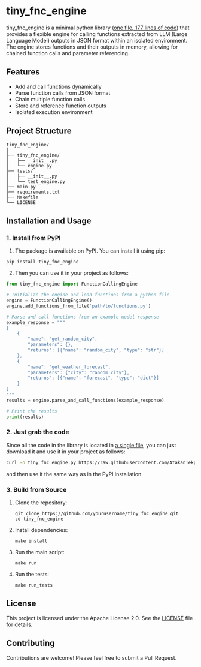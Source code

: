 # tiny_fnc_engine

tiny_fnc_engine is a minimal python library ([one file, 177 lines of code](https://github.com/AtakanTekparmak/tiny_fnc_engine/blob/main/tiny_fnc_engine/engine.py)) that provides a flexible engine for calling functions extracted from LLM (Large Language Model) outputs in JSON format within an isolated environment. The engine stores functions and their outputs in memory, allowing for chained function calls and parameter referencing.

## Features

- Add and call functions dynamically
- Parse function calls from JSON format
- Chain multiple function calls
- Store and reference function outputs
- Isolated execution environment

## Project Structure

```
tiny_fnc_engine/
│
├── tiny_fnc_engine/
│   ├── __init__.py
│   └── engine.py
├── tests/
│   ├── __init__.py
│   └── test_engine.py
├── main.py
├── requirements.txt
├── Makefile
└── LICENSE
```

## Installation and Usage

### 1. Install from PyPI

1. The package is available on PyPI. You can install it using pip:
```
pip install tiny_fnc_engine
```
2. Then you can use it in your project as follows:
```python
from tiny_fnc_engine import FunctionCallingEngine

# Initialize the engine and load functions from a python file
engine = FunctionCallingEngine()
engine.add_functions_from_file('path/to/functions.py')

# Parse and call functions from an example model response
example_response = """
[
    {
        "name": "get_random_city",
        "parameters": {},
        "returns": [{"name": "random_city", "type": "str"}]
    },
    {
        "name": "get_weather_forecast",
        "parameters": {"city": "random_city"},  
        "returns": [{"name": "forecast", "type": "dict"}]
    }
]
"""
results = engine.parse_and_call_functions(example_response)

# Print the results
print(results)
```

### 2. Just grab the code

Since all the code in the library is located in [a single file](https://github.com/AtakanTekparmak/tiny_fnc_engine/blob/main/tiny_fnc_engine/engine.py), you can just download it and use it in your project as follows:
```bash
curl -o tiny_fnc_engine.py https://raw.githubusercontent.com/AtakanTekparmak/tiny_fnc_engine/main/tiny_fnc_engine/engine.py
```
and then use it the same way as in the PyPI installation.

### 3. Build from Source
1. Clone the repository:
   ```
   git clone https://github.com/yourusername/tiny_fnc_engine.git
   cd tiny_fnc_engine
   ```

2. Install dependencies:
   ```
   make install
   ```

3. Run the main script:
    ```
    make run
    ```

4. Run the tests:
    ```
    make run_tests
    ```

## License

This project is licensed under the Apache License 2.0. See the [LICENSE](LICENSE) file for details.

## Contributing

Contributions are welcome! Please feel free to submit a Pull Request.